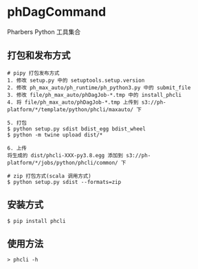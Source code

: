 # phDagCommand
Pharbers Python 工具集合

## 打包和发布方式
```androiddatabinding
# pipy 打包发布方式
1. 修改 setup.py 中的 setuptools.setup.version 
2. 修改 ph_max_auto/ph_runtime/ph_python3.py 中的 submit_file
3. 修改 file/ph_max_auto/phDagJob-*.tmp 中的 install_phcli
4. 将 file/ph_max_auto/phDagJob-*.tmp 上传到 s3://ph-platform/*/template/python/phcli/maxauto/ 下

5. 打包
$ python setup.py sdist bdist_egg bdist_wheel
$ python -m twine upload dist/*

6. 上传
将生成的 dist/phcli-XXX-py3.8.egg 添加到 s3://ph-platform/*/jobs/python/phcli/common/ 下

# zip 打包方式(scala 调用方式)
$ python setup.py sdist --formats=zip
```

## 安装方式
```androiddatabinding
$ pip install phcli
```

## 使用方法
```androiddatabinding
> phcli -h
```
